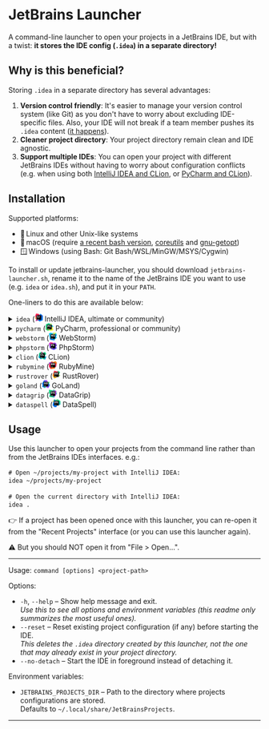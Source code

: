 # JetBrains Launcher

A command-line launcher to open your projects in a JetBrains IDE, but with
a twist: **it stores the IDE config (`.idea`) in a separate directory!**

## Why is this beneficial?

Storing `.idea` in a separate directory has several advantages:
1. **Version control friendly**: It's easier to manage your version control
   system (like Git) as you don't have to worry about excluding IDE-specific
   files. Also, your IDE will not break if a team member pushes its `.idea`
   content ([it happens][issue-1]).
2. **Cleaner project directory**: Your project directory remain clean and IDE
   agnostic.
3. **Support multiple IDEs**: You can open your project with different JetBrains
   IDEs without having to worry about configuration conflicts (e.g. when using
   both [IntelliJ IDEA and CLion][issue-2], or [PyCharm and CLion][issue-3]).

[issue-1]: https://youtrack.jetbrains.com/issue/IDEA-170102#focus=Comments-27-7538571.0-0
[issue-2]: https://intellij-support.jetbrains.com/hc/en-us/community/posts/206607105
[issue-3]: https://youtrack.jetbrains.com/issue/IDEA-140707

## Installation

Supported platforms:
- 🐧 Linux and other Unix-like systems
- 🍏 macOS (require [a recent bash version][brew-bash],
  [coreutils][brew-coreutils] and [gnu-getopt][brew-gnu-getopt])
- 🪟 Windows (using Bash: Git Bash/WSL/MinGW/MSYS/Cygwin)

[brew-bash]: https://formulae.brew.sh/formula/bash
[brew-coreutils]: https://formulae.brew.sh/formula/coreutils
[brew-gnu-getopt]: https://formulae.brew.sh/formula/gnu-getopt

To install or update jetbrains-launcher, you should download
`jetbrains-launcher.sh`, rename it to the name of the JetBrains IDE you want to
use (e.g. `idea` or `idea.sh`), and put it in your `PATH`.

One-liners to do this are available below:

<!--BEGIN ONE-LINERS-->
<details>
  <summary><code>idea</code> (<img alt="IntelliJ IDEA logo" src=".readme/logos/idea.svg?raw=true" width="16" height="16"> IntelliJ IDEA, ultimate or community)</summary>

  - **🐧 Linux, 🪟 Windows (using Bash)**\
    Download the launcher to `~/.local/bin/idea` (make sure `~/.local/bin` is in your PATH):
    ```shell
    curl -fsSL https://github.com/nathan818fr/jetbrains-launcher/raw/main/jetbrains-launcher.sh | install -vDT /dev/stdin ~/.local/bin/idea
    ```

  - **🍏 macOS** (see requirements above)\
    Download the launcher to `~/.local/bin/idea` (make sure `~/.local/bin` is in your PATH):
    ```shell
    mkdir -p ~/.local/bin && curl -fsSL https://github.com/nathan818fr/jetbrains-launcher/raw/main/jetbrains-launcher.sh -o ~/.local/bin/idea && chmod +x ~/.local/bin/idea
    ```
</details>
<details>
  <summary><code>pycharm</code> (<img alt="PyCharm logo" src=".readme/logos/pycharm.svg?raw=true" width="16" height="16"> PyCharm, professional or community)</summary>

  - **🐧 Linux, 🪟 Windows (using Bash)**\
    Download the launcher to `~/.local/bin/pycharm` (make sure `~/.local/bin` is in your PATH):
    ```shell
    curl -fsSL https://github.com/nathan818fr/jetbrains-launcher/raw/main/jetbrains-launcher.sh | install -vDT /dev/stdin ~/.local/bin/pycharm
    ```

  - **🍏 macOS** (see requirements above)\
    Download the launcher to `~/.local/bin/pycharm` (make sure `~/.local/bin` is in your PATH):
    ```shell
    mkdir -p ~/.local/bin && curl -fsSL https://github.com/nathan818fr/jetbrains-launcher/raw/main/jetbrains-launcher.sh -o ~/.local/bin/pycharm && chmod +x ~/.local/bin/pycharm
    ```
</details>
<details>
  <summary><code>webstorm</code> (<img alt="WebStorm logo" src=".readme/logos/webstorm.svg?raw=true" width="16" height="16"> WebStorm)</summary>

  - **🐧 Linux, 🪟 Windows (using Bash)**\
    Download the launcher to `~/.local/bin/webstorm` (make sure `~/.local/bin` is in your PATH):
    ```shell
    curl -fsSL https://github.com/nathan818fr/jetbrains-launcher/raw/main/jetbrains-launcher.sh | install -vDT /dev/stdin ~/.local/bin/webstorm
    ```

  - **🍏 macOS** (see requirements above)\
    Download the launcher to `~/.local/bin/webstorm` (make sure `~/.local/bin` is in your PATH):
    ```shell
    mkdir -p ~/.local/bin && curl -fsSL https://github.com/nathan818fr/jetbrains-launcher/raw/main/jetbrains-launcher.sh -o ~/.local/bin/webstorm && chmod +x ~/.local/bin/webstorm
    ```
</details>
<details>
  <summary><code>phpstorm</code> (<img alt="PhpStorm logo" src=".readme/logos/phpstorm.svg?raw=true" width="16" height="16"> PhpStorm)</summary>

  - **🐧 Linux, 🪟 Windows (using Bash)**\
    Download the launcher to `~/.local/bin/phpstorm` (make sure `~/.local/bin` is in your PATH):
    ```shell
    curl -fsSL https://github.com/nathan818fr/jetbrains-launcher/raw/main/jetbrains-launcher.sh | install -vDT /dev/stdin ~/.local/bin/phpstorm
    ```

  - **🍏 macOS** (see requirements above)\
    Download the launcher to `~/.local/bin/phpstorm` (make sure `~/.local/bin` is in your PATH):
    ```shell
    mkdir -p ~/.local/bin && curl -fsSL https://github.com/nathan818fr/jetbrains-launcher/raw/main/jetbrains-launcher.sh -o ~/.local/bin/phpstorm && chmod +x ~/.local/bin/phpstorm
    ```
</details>
<details>
  <summary><code>clion</code> (<img alt="CLion logo" src=".readme/logos/clion.svg?raw=true" width="16" height="16"> CLion)</summary>

  - **🐧 Linux, 🪟 Windows (using Bash)**\
    Download the launcher to `~/.local/bin/clion` (make sure `~/.local/bin` is in your PATH):
    ```shell
    curl -fsSL https://github.com/nathan818fr/jetbrains-launcher/raw/main/jetbrains-launcher.sh | install -vDT /dev/stdin ~/.local/bin/clion
    ```

  - **🍏 macOS** (see requirements above)\
    Download the launcher to `~/.local/bin/clion` (make sure `~/.local/bin` is in your PATH):
    ```shell
    mkdir -p ~/.local/bin && curl -fsSL https://github.com/nathan818fr/jetbrains-launcher/raw/main/jetbrains-launcher.sh -o ~/.local/bin/clion && chmod +x ~/.local/bin/clion
    ```
</details>
<details>
  <summary><code>rubymine</code> (<img alt="RubyMine logo" src=".readme/logos/rubymine.svg?raw=true" width="16" height="16"> RubyMine)</summary>

  - **🐧 Linux, 🪟 Windows (using Bash)**\
    Download the launcher to `~/.local/bin/rubymine` (make sure `~/.local/bin` is in your PATH):
    ```shell
    curl -fsSL https://github.com/nathan818fr/jetbrains-launcher/raw/main/jetbrains-launcher.sh | install -vDT /dev/stdin ~/.local/bin/rubymine
    ```

  - **🍏 macOS** (see requirements above)\
    Download the launcher to `~/.local/bin/rubymine` (make sure `~/.local/bin` is in your PATH):
    ```shell
    mkdir -p ~/.local/bin && curl -fsSL https://github.com/nathan818fr/jetbrains-launcher/raw/main/jetbrains-launcher.sh -o ~/.local/bin/rubymine && chmod +x ~/.local/bin/rubymine
    ```
</details>
<details>
  <summary><code>rustrover</code> (<img alt="RustRover logo" src=".readme/logos/rustrover.svg?raw=true" width="16" height="16"> RustRover)</summary>

  - **🐧 Linux, 🪟 Windows (using Bash)**\
    Download the launcher to `~/.local/bin/rustrover` (make sure `~/.local/bin` is in your PATH):
    ```shell
    curl -fsSL https://github.com/nathan818fr/jetbrains-launcher/raw/main/jetbrains-launcher.sh | install -vDT /dev/stdin ~/.local/bin/rustrover
    ```

  - **🍏 macOS** (see requirements above)\
    Download the launcher to `~/.local/bin/rustrover` (make sure `~/.local/bin` is in your PATH):
    ```shell
    mkdir -p ~/.local/bin && curl -fsSL https://github.com/nathan818fr/jetbrains-launcher/raw/main/jetbrains-launcher.sh -o ~/.local/bin/rustrover && chmod +x ~/.local/bin/rustrover
    ```
</details>
<details>
  <summary><code>goland</code> (<img alt="GoLand logo" src=".readme/logos/goland.svg?raw=true" width="16" height="16"> GoLand)</summary>

  - **🐧 Linux, 🪟 Windows (using Bash)**\
    Download the launcher to `~/.local/bin/goland` (make sure `~/.local/bin` is in your PATH):
    ```shell
    curl -fsSL https://github.com/nathan818fr/jetbrains-launcher/raw/main/jetbrains-launcher.sh | install -vDT /dev/stdin ~/.local/bin/goland
    ```

  - **🍏 macOS** (see requirements above)\
    Download the launcher to `~/.local/bin/goland` (make sure `~/.local/bin` is in your PATH):
    ```shell
    mkdir -p ~/.local/bin && curl -fsSL https://github.com/nathan818fr/jetbrains-launcher/raw/main/jetbrains-launcher.sh -o ~/.local/bin/goland && chmod +x ~/.local/bin/goland
    ```
</details>
<details>
  <summary><code>datagrip</code> (<img alt="DataGrip logo" src=".readme/logos/datagrip.svg?raw=true" width="16" height="16"> DataGrip)</summary>

  - **🐧 Linux, 🪟 Windows (using Bash)**\
    Download the launcher to `~/.local/bin/datagrip` (make sure `~/.local/bin` is in your PATH):
    ```shell
    curl -fsSL https://github.com/nathan818fr/jetbrains-launcher/raw/main/jetbrains-launcher.sh | install -vDT /dev/stdin ~/.local/bin/datagrip
    ```

  - **🍏 macOS** (see requirements above)\
    Download the launcher to `~/.local/bin/datagrip` (make sure `~/.local/bin` is in your PATH):
    ```shell
    mkdir -p ~/.local/bin && curl -fsSL https://github.com/nathan818fr/jetbrains-launcher/raw/main/jetbrains-launcher.sh -o ~/.local/bin/datagrip && chmod +x ~/.local/bin/datagrip
    ```
</details>
<details>
  <summary><code>dataspell</code> (<img alt="DataSpell logo" src=".readme/logos/dataspell.svg?raw=true" width="16" height="16"> DataSpell)</summary>

  - **🐧 Linux, 🪟 Windows (using Bash)**\
    Download the launcher to `~/.local/bin/dataspell` (make sure `~/.local/bin` is in your PATH):
    ```shell
    curl -fsSL https://github.com/nathan818fr/jetbrains-launcher/raw/main/jetbrains-launcher.sh | install -vDT /dev/stdin ~/.local/bin/dataspell
    ```

  - **🍏 macOS** (see requirements above)\
    Download the launcher to `~/.local/bin/dataspell` (make sure `~/.local/bin` is in your PATH):
    ```shell
    mkdir -p ~/.local/bin && curl -fsSL https://github.com/nathan818fr/jetbrains-launcher/raw/main/jetbrains-launcher.sh -o ~/.local/bin/dataspell && chmod +x ~/.local/bin/dataspell
    ```
</details>
<!--END ONE-LINERS-->

## Usage

Use this launcher to open your projects from the command line rather than from
the JetBrains IDEs interfaces. e.g.:
```shell
# Open ~/projects/my-project with IntelliJ IDEA:
idea ~/projects/my-project

# Open the current directory with IntelliJ IDEA:
idea .
```

👉️ If a project has been opened once with this launcher, you can re-open it
from the "Recent Projects" interface (or you can use this launcher again).

⚠️ But you should NOT open it from "File > Open...".

---

Usage: `command [options] <project-path>`

Options:
- `-h`, `--help` – Show help message and exit.<br>
  _Use this to see all options and environment variables (this readme only
  summarizes the most useful ones)._
- `--reset` – Reset existing project configuration (if any) before starting
  the IDE.<br>
  _This deletes the `.idea` directory created by this launcher, not the one
  that may already exist in your project directory._
- `--no-detach` – Start the IDE in foreground instead of detaching it.

Environment variables:
- `JETBRAINS_PROJECTS_DIR` – Path to the directory where projects configurations
  are stored.<br>
  Defaults to `~/.local/share/JetBrainsProjects`.

---
